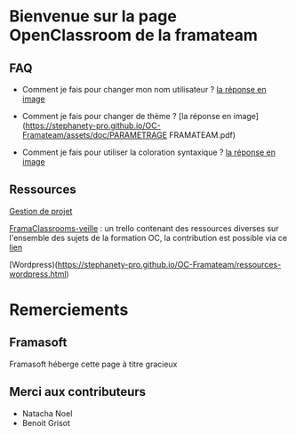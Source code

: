 # Bienvenue sur la page OpenClassroom de la framateam

## FAQ

- Comment je fais pour changer mon nom utilisateur ?
[la réponse en image](https://stephanety-pro.github.io/OC-Framateam/assets/doc/Framateam.pdf)


- Comment je fais pour changer de thème ?
[la réponse en image](https://stephanety-pro.github.io/OC-Framateam/assets/doc/PARAMETRAGE FRAMATEAM.pdf)

- Comment je fais pour utiliser la coloration syntaxique ?
[la réponse en image](https://stephanety-pro.github.io/OC-Framateam/coloration_syntaxique.html)

## Ressources
[Gestion de projet](https://stephanety-pro.github.io/OC-Framateam/ressources-projets.html)

[FramaClassrooms-veille](https://trello.com/b/kU7m0CDE) : un trello contenant des ressources diverses sur l'ensemble des sujets de la formation OC, la contribution est possible via ce [lien](https://trello.com/invite/b/kU7m0CDE/4547de55d3929b44f2a00073d0d76dd4/framaclassrooms-veille)

[Wordpress)(https://stephanety-pro.github.io/OC-Framateam/ressources-wordpress.html)

# Remerciements

## Framasoft 
Framasoft héberge cette page à titre gracieux

## Merci aux contributeurs

 - Natacha Noel
 - Benoit Grisot
 
